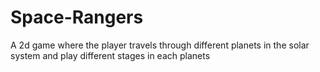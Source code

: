 # Space-Rangers
A 2d game where the player travels through different planets in the solar system and play different stages in each planets
